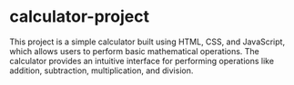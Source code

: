 # calculator-project
This project is a simple calculator built using HTML, CSS, and JavaScript, which allows users to perform basic mathematical operations. The calculator provides an intuitive interface for performing operations like addition, subtraction, multiplication, and division.

